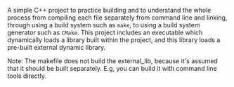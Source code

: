 A simple C++ project to practice building and to understand the whole process from compiling each file separately from command line and linking, through using a build system such as `make`, to using a build system generator such as `CMake`.  This project includes an executable which dynamically loads a library built within the project, and this library loads a pre-built external dynamic library.

Note: The makefile does not build the external\_lib, because it's assumed that it should be built separately. E.g, you can build it with command line tools directly.
